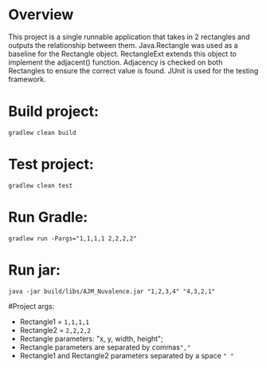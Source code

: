 # Overview
This project is a single runnable application that takes in 2 rectangles and outputs the relationship between them.
Java.Rectangle was used as a baseline for the Rectangle object. RectangleExt extends this object to implement the
adjacent() function. Adjacency is checked on both Rectangles to ensure the correct value is found.
JUnit is used for the testing framework.

# Build project:
`gradlew clean build`

# Test project:
`gradlew clean test`

# Run Gradle:
`gradlew run -Pargs="1,1,1,1 2,2,2,2"`

# Run jar:
`java -jar build/libs/AJM_Nuvalence.jar "1,2,3,4" "4,3,2,1"`


#Project args:
- Rectangle1 = `1,1,1,1`
- Rectangle2 = `2,2,2,2`
- Rectangle parameters: "x, y, width, height";
- Rectangle parameters are separated by commas`","`
- Rectangle1 and Rectangle2 parameters separated by a space `" "`